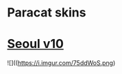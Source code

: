 # Paracat skins

# [Seoul v10 ](https://drive.google.com/u/0/uc?id=1Y0IvxhFFVWWPp1bzKbh71JePTmxIdsoy&export=download)
![]((https://i.imgur.com/75ddWoS.png)

